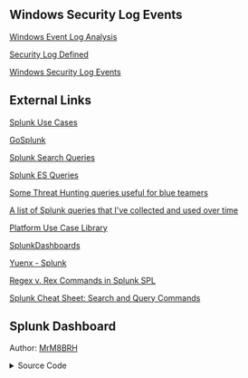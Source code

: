 ## Windows Security Log Events
[Windows Event Log Analysis](https://cybersecuritynews.com/windows-event-log-analysis/)

[Security Log Defined](https://system32.eventsentry.com/)

[Windows Security Log Events](https://www.ultimatewindowssecurity.com/securitylog/encyclopedia/default.aspx)

## External Links

[Splunk Use Cases](https://0xcybery.github.io/blog/Splunk+Use+Cases)

[GoSplunk](https://gosplunk.com/)

[Splunk Search Queries](https://github.com/secnnet/Splunk-Search-Queries)

[Splunk ES Queries](https://github.com/shauntdergrigorian/splunkqueries)

[Some Threat Hunting queries useful for blue teamers](https://github.com/BankSecurity/Threat_Hunting)

[A list of Splunk queries that I've collected and used over time](https://github.com/shauntdergrigorian/splunkqueries)

[Platform Use Case Library](https://lantern.splunk.com/Splunk_Platform/Use_Cases)

[SplunkDashboards](https://github.com/Truvis/SplunkDashboards)

[Yuenx - Splunk](https://www.yuenx.com/?s=splunk)

[Regex v. Rex Commands in Splunk SPL](https://www.tekstream.com/blog/regex-v-rex-commands-in-splunk-spl/)

[Splunk Cheat Sheet: Search and Query Commands](https://www.stationx.net/splunk-cheat-sheet/)

## Splunk Dashboard
Author: [MrM8BRH](https://github.com/MrM8BRH)

<details>
 
 <summary>Source Code</summary>
 
```
<form version="1.1" theme="dark">
  <label>Splunk</label>
  <fieldset submitButton="true" autoRun="true">
    <input type="time" token="field1">
      <label></label>
      <default>
        <earliest>-24h@h</earliest>
        <latest>now</latest>
      </default>
    </input>
  </fieldset>
  <row>
    <panel>
      <table>
        <title>List of Login Attempts to Splunk</title>
        <search>
          <query>index=_audit tag=authentication | stats count by user, info | sort - info</query>
          <earliest>$field1.earliest$</earliest>
          <latest>$field1.latest$</latest>
        </search>
        <option name="drilldown">none</option>
        <option name="refresh.display">progressbar</option>
      </table>
    </panel>
    <panel>
      <table>
        <title>List of Forwarders Installed</title>
        <search>
          <query>index="_internal" sourcetype=splunkd group=tcpin_connections NOT eventType=* 
| eval Hostname=if(isnull(hostname), sourceHost,hostname),version=if(isnull(version),"pre 4.2",version),architecture=if(isnull(arch),"n/a",arch) 
| stats count by Hostname version architecture 
| sort + version</query>
          <earliest>$field1.earliest$</earliest>
          <latest>$field1.latest$</latest>
        </search>
        <option name="drilldown">none</option>
        <option name="refresh.display">progressbar</option>
      </table>
    </panel>
  </row>
  <row>
    <panel>
      <table>
        <title>Splunk users search activity</title>
        <search>
          <query>index=_audit splunk_server=local action=search (id=* OR search_id=*) 
| eval search_id = if(isnull(search_id), id, search_id) 
| replace '*' with * in search_id 
| rex "search='search\s(?&lt;search&gt;.*?)',\sautojoin" 
| search search_id!=scheduler_* 
| convert num(total_run_time) 
| eval user = if(user="n/a", null(), user) 
| stats min(_time) as _time first(user) as user max(total_run_time) as total_run_time first(search) as search by search_id 
| search search!=*_internal* search!=*_audit* 
| chart sum(total_run_time) as "Total search time" count as "Search count" max(_time) as "Last use" by user 
| fieldformat "Last use" = strftime('Last use', "%F %T.%Q")</query>
          <earliest>$field1.earliest$</earliest>
          <latest>$field1.latest$</latest>
        </search>
        <option name="drilldown">none</option>
        <option name="refresh.display">progressbar</option>
      </table>
    </panel>
  </row>
  <row>
    <panel>
      <table>
        <title>License usage by index</title>
        <search>
          <query>index=_internal source=*license_usage.log type="Usage" splunk_server=*
| eval Date=strftime(_time, "%Y/%m/%d")
| eventstats sum(b) as volume by idx, Date
| eval GB=round(volume/1024/1024/1024, 5) 
| timechart first(GB) AS volume by idx</query>
          <earliest>$field1.earliest$</earliest>
          <latest>$field1.latest$</latest>
        </search>
        <option name="drilldown">none</option>
        <option name="refresh.display">progressbar</option>
      </table>
    </panel>
  </row>
  <row>
    <panel>
      <table>
        <title>Search History</title>
        <search>
          <query>index=_audit action=search sourcetype=audittrail search_id=* NOT (user=splunk-system-user) search!="'typeahead*"
| rex "search\=\'(search|\s+)\s(?P&lt;search&gt;[\n\S\s]+?(?=\'))"
| rex field=search "sourcetype\s*=\s*\"*(?&lt;SourcetypeUsed&gt;[^\s\"]+)" 
| rex field=search "index\s*=\s*\"*(?&lt;IndexUsed&gt;[^\s\"]+)"
| stats latest(_time) as Latest by user search SourcetypeUsed IndexUsed
| convert ctime(Latest)</query>
          <earliest>$field1.earliest$</earliest>
          <latest>$field1.latest$</latest>
        </search>
        <option name="drilldown">none</option>
        <option name="refresh.display">progressbar</option>
      </table>
    </panel>
  </row>
  <row>
    <panel>
      <table>
        <title>Splunk errors in last 24 hours</title>
        <search>
          <query>index=_internal " error " NOT debug source=*splunkd.log*</query>
          <earliest>$field1.earliest$</earliest>
          <latest>$field1.latest$</latest>
        </search>
        <option name="drilldown">none</option>
        <option name="refresh.display">progressbar</option>
      </table>
    </panel>
  </row>
  <row>
    <panel>
      <table>
        <title>Search Peer Not Responding</title>
        <search>
          <query>| rest splunk_server=local /services/search/distributed/peers/
| where status!="Up" AND disabled=0
| fields peerName, status
| rename peerName as Instance, status as Status</query>
          <earliest>-24h@h</earliest>
          <latest>now</latest>
        </search>
        <option name="drilldown">none</option>
        <option name="refresh.display">progressbar</option>
      </table>
    </panel>
  </row>
  <row>
    <panel>
      <table>
        <title>Find out all successful splunk configuration changes by user</title>
        <search>
          <query>index=_audit action=edit* info=granted operation!="list" host=* object=*
| transaction action user operation host maxspan=30s
| stats values(action) as action values(object) as modified_object by
_time,operation,user,host
| rename user as modified_by
| table _time action modified_object modified_by</query>
          <earliest>-24h@h</earliest>
          <latest>now</latest>
        </search>
        <option name="drilldown">none</option>
        <option name="refresh.display">progressbar</option>
      </table>
    </panel>
  </row>
</form>
```
</details>
